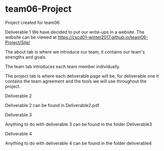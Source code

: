 # team06-Project
Project created for team06


Deliverable 1
We have decided to put our write-ups in a website.
The website can be viewed at https://cscd01-winter2017.github.io/team06-Project/Site/


The about tab is where we introduce our team, it contains our team's strengths and goals.

The team tab introduces each team member individually.

The project tab is where each deliverable page will be, for deliverable one it contains the team agreement and the tools we will use throughout the project.

Deliverable 2


Deliverable 2 can be found in Deliverable2.pdf


Deliverable 3

Anything to do with deliverable 3 can be found in the folder Deliverable3


Deliverable 4

Anything to do with deliverable 4 can be found in the folder deliverable4
